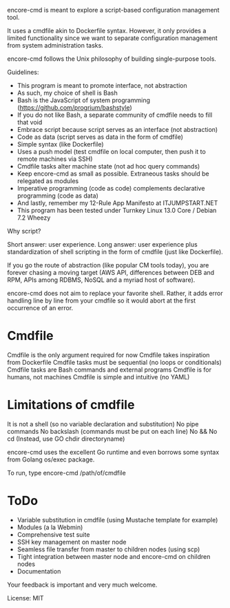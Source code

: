 encore-cmd is meant to explore a script-based configuration management tool.

It uses a cmdfile akin to Dockerfile syntax. However, it only provides a limited functionality since we want to separate configuration management from system administration tasks.

encore-cmd follows the Unix philosophy of building single-purpose tools.

Guidelines:

- This program is meant to promote interface, not abstraction
- As such, my choice of shell is Bash
- Bash is the JavaScript of system programming (https://github.com/progrium/bashstyle)
- If you do not like Bash, a separate community of cmdfile needs to fill that void
- Embrace script because script serves as an interface (not abstraction)
- Code as data (script serves as data in the form of cmdfile)
- Simple syntax (like Dockerfile)
- Uses a push model (test cmdfile on local computer, then push it to remote machines via SSH)
- Cmdfile tasks alter machine state (not ad hoc query commands)
- Keep encore-cmd as small as possible. Extraneous tasks should be relegated as modules
- Imperative programming (code as code) complements declarative programming (code as data)
- And lastly, remember my 12-Rule App Manifesto at ITJUMPSTART.NET
- This program has been tested under Turnkey Linux 13.0 Core / Debian 7.2 Wheezy

Why script?

Short answer: user experience.
Long answer: user experience plus standardization of shell scripting in the form of cmdfile (just like Dockerfile).

If you go the route of abstraction (like popular CM tools today), you are forever chasing a moving target (AWS API, differences between DEB and RPM, APIs among RDBMS, NoSQL and a myriad host of software).

encore-cmd does not aim to replace your favorite shell. Rather, it adds error handling line by line from your cmdfile so it would abort at the first occurrence of an error.

Cmdfile
=======

Cmdfile is the only argument required for now
Cmdfile takes inspiration from Dockerfile
Cmdfile tasks must be sequential (no loops or conditionals)
Cmdfile tasks are Bash commands and external programs
Cmdfile is for humans, not machines
Cmdfile is simple and intuitive (no YAML)

Limitations of cmdfile
======================

It is not a shell (so no variable declaration and substitution)
No pipe commands
No backslash (commands must be put on each line)
No &&
No cd (Instead, use GO chdir directoryname)

encore-cmd uses the excellent Go runtime and even borrows some syntax from Golang os/exec package.

To run, type encore-cmd /path/of/cmdfile

ToDo
====

- Variable substitution in cmdfile (using Mustache template for example)
- Modules (a la Webmin)
- Comprehensive test suite
- SSH key management on master node
- Seamless file transfer from master to children nodes (using scp)
- Tight integration between master node and encore-cmd on children nodes
- Documentation

Your feedback is important and very much welcome.

License: MIT
